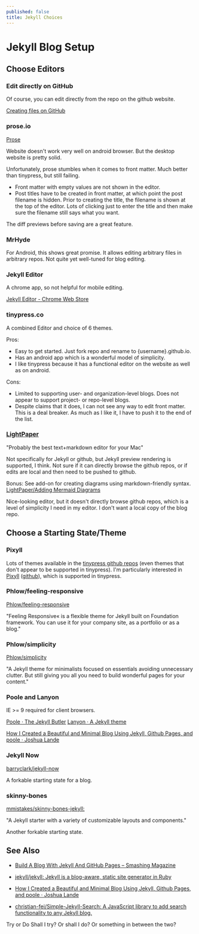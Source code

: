 ```yaml
---
published: false
title: Jekyll Choices
---
```


# Jekyll Blog Setup


## Choose Editors


### Edit directly on GitHub

Of course, you can edit directly from the repo on the github website.

[Creating files on GitHub](https://github.com/blog/1327-creating-files-on-github)


### prose.io

[Prose](http://prose.io/)

Website doesn't work very well on android browser. But the desktop website is pretty solid.

Unfortunately, prose stumbles when it comes to front matter. Much better than tinypress, but still failing.

* Front matter with empty values are not shown in the editor.
* Post titles have to be created in front matter, at which point the post filename is hidden. Prior to creating the title, the filename is shown at the top of the editor. Lots of clicking just to enter the title and then make sure the filename still says what you want.

The diff previews before saving are a great feature.


### MrHyde

For Android, this shows great promise. It allows editing arbitrary files in arbitrary repos. Not quite yet well-tuned for blog editing.


### Jekyll Editor

A chrome app, so not helpful for mobile editing.

[Jekyll Editor - Chrome Web Store](https://chrome.google.com/webstore/detail/jekyll-editor/dfdkgbhjmllemfblfoohhehdigokocme?hl=en)


### tinypress.co

A combined Editor and choice of 6 themes.

Pros:

* Easy to get started. Just fork repo and rename to {username}.github.io.
* Has an android app which is a wonderful model of simplicity.
* I like tinypress because it has a functional editor on the website as well as on android.

Cons:

* Limited to supporting user- and organization-level blogs. Does not appear to support project- or repo-level blogs.
* Despite claims that it does, I can not see any way to edit front matter. This is a deal breaker. As much as I like it, I have to push it to the end of the list.



### [LightPaper](http://lightpaper.42squares.in/)

"Probably the best text+markdown editor for your Mac"

Not specifically for Jekyll or github, but Jekyll preview rendering is supported, I think. Not sure if it can directly browse the github repos, or if edits are local and then need to be pushed to github.

Bonus: See add-on for creating diagrams using markdown-friendly syntax. [LightPaper/Adding Mermaid Diagrams](https://github.com/42Squares/LightPaper/blob/master/doc/Adding%20Mermaid%20Diagrams.md)

Nice-looking editor, but it doesn't directly browse github repos, which is a level of simplicity I need in my editor. I don't want a local copy of the blog repo.


## Choose a Starting State/Theme

### Pixyll

Lots of themes available in the [tinypress github repos](https://github.com/tinypressco) (even themes that don't appear to be supported in tinypress). I'm particularly interested in [Pixyll](http://pixyll.com/) ([github](https://github.com/tinypressco/pixyll)), which is supported in tinypress.


### Phlow/feeling-responsive

[Phlow/feeling-responsive](https://github.com/Phlow/feeling-responsive)

"Feeling Responsive« is a flexible theme for Jekyll built on Foundation framework. You can use it for your company site, as a portfolio or as a blog."


### Phlow/simplicity

[Phlow/simplicity](https://github.com/Phlow/simplicity)

"A Jekyll theme for minimalists focused on essentials avoiding unnecessary clutter. But still giving you all you need to build wonderful pages for your content."


### Poole and Lanyon

IE >= 9 required for client browsers.

[Poole · The Jekyll Butler](http://demo.getpoole.com/)
[Lanyon · A Jekyll theme](http://lanyon.getpoole.com/)

[How I Created a Beautiful and Minimal Blog Using Jekyll, Github Pages, and poole · Joshua Lande](http://joshualande.com/jekyll-github-pages-poole/)


### Jekyll Now

[barryclark/jekyll-now](https://github.com/barryclark/jekyll-now)

A forkable starting state for a blog.


### skinny-bones

[mmistakes/skinny-bones-jekyll: ](https://github.com/mmistakes/skinny-bones-jekyll)

"A Jekyll starter with a variety of customizable layouts and components."

Another forkable starting state.


## See Also

* [Build A Blog With Jekyll And GitHub Pages – Smashing Magazine](https://www.smashingmagazine.com/2014/08/build-blog-jekyll-github-pages/)

* [jekyll/jekyll: Jekyll is a blog-aware, static site generator in Ruby](https://github.com/jekyll/jekyll)

* [How I Created a Beautiful and Minimal Blog Using Jekyll, Github Pages, and poole · Joshua Lande](http://joshualande.com/jekyll-github-pages-poole/)

* [christian-fei/Simple-Jekyll-Search: A JavaScript library to add search functionality to any Jekyll blog.](https://github.com/christian-fei/Simple-Jekyll-Search)

Try or Do
Shall I try? Or shall I do? Or something in between the two?

